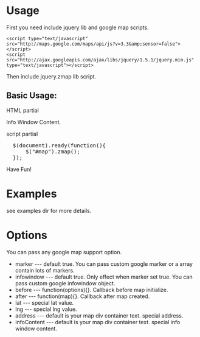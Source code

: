 # Usage

First you need include jquery lib and google map scripts.

    <script type="text/javascript" src="http://maps.google.com/maps/api/js?v=3.3&amp;sensor=false"></script>
    <script src="http://ajax.googleapis.com/ajax/libs/jquery/1.5.1/jquery.min.js" type="text/javascript"></script> 

Then include jquery.zmap lib script.
    <script src="jquery.zmap.min.js" type="text/javascript"></script>

## Basic Usage:

HTML partial
    <div id="map" lat="-34.397" lng="150.644">Info Window Content.</div>

script partial
<pre>
  $(document).ready(function(){
      $("#map").zmap();    
  }); 
</pre>
Have Fun!

# Examples

see examples dir for more details.

# Options

You can pass any google map support option.

* marker --- default true. You can pass custom google marker or a array contain lots of markers.
* infowindow --- default true. Only effect when marker set true. You can pass custom google infowindow object.
* before --- function(options){}. Callback before map initialize.
* after --- function(map){}. Callback after map created.
* lat --- special lat value.
* lng --- special lng value.
* address --- default is your map div container text. special address.
* infoContent --- default is your map div container text. special info window content.






